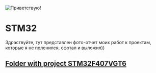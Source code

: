 ![Приветствую!](https://giphy.com/clips/studiosoriginals-JNoEXJXomnNUcoAqOm)
# STM32
Здраствуйте, тут представлен фото-отчет моих работ к проектам, которые я не поленился, сфотал и выложил))
## [Folder with project STM32F407VGT6](/STM32F407VGT6/Readme.md)
